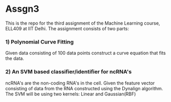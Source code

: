 # Assgn3
This is the repo for the third assignment of the Machine Learning course, ELL409 at IIT Delhi. The assignment consists of two parts:
<br>
<h3>1) Polynomial Curve Fitting</h3>
Given data consisting of 100 data points construct a curve equation that fits the data.
<br>
<h3>2) An SVM based classifier/identifier for ncRNA's </h3>
ncRNA's are the non-coding RNA's in the cell. Given the feature vector consisting of data from the RNA constructed using the Dynalign algorithm.
The SVM will be using two kernels: Linear and Gaussian(RBF)
